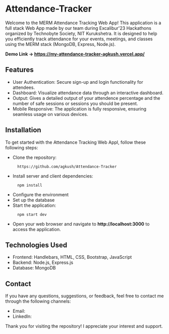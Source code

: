 # Attendance-Tracker
Welcome to the MERM Attendance Tracking Web App! This application is a full stack Web App made by our team during Excalibur'23 Hackathons organized by Technobyte Society, NIT Kurukshetra. It is designed to help you efficiently track attendance for your events, meetings, and classes using the MERM stack (MongoDB, Express, Node.js).

**Demo Link -> https://my-attendance-tracker-agkush.vercel.app/**

## Features
* User Authentication: Secure sign-up and login functionality for attendees.
* Dashboard: Visualize attendance data through an interactive dashboard.
* Output: Gives a detailed output of your attendence percentage and the number of safe sessions or sessions you should be present.
* Mobile Responsive: The application is fully responsive, ensuring seamless usage on various devices.

## Installation
To get started with the Attendance Tracking Web Appl, follow these following steps:
* Clone the repository:
  ```
    https://github.com/agkush/Attendance-Tracker
  ```
* Install server and client dependencies:
  ```
    npm install
  ```
* Configure the environment
* Set up the database
* Start the application:
  ```
    npm start dev
  ```
* Open your web browser and navigate to **http://localhost:3000** to access the application.

## Technologies Used
* Frontend: Handlebars, HTML, CSS, Bootstrap, JavaScript
* Backend: Node.js, Express.js
* Database: MongoDB

## Contact
If you have any questions, suggestions, or feedback, feel free to contact me through the following channels:

* Email:
* LinkedIn: 

Thank you for visiting the repository! I appreciate your interest and support.
